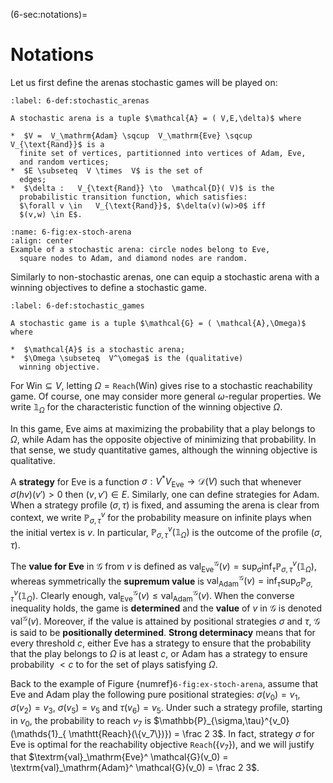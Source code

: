 (6-sec:notations)=
# Notations

Let us first define the arenas stochastic games will be played on:

````{prf:definition} Stochastic arenas
:label: 6-def:stochastic_arenas

A stochastic arena is a tuple $\mathcal{A} = ( V,E,\delta)$ where

*  $V =  V_\mathrm{Adam} \sqcup  V_\mathrm{Eve} \sqcup   V_{\text{Rand}}$ is a
  finite set of vertices, partitionned into vertices of Adam, Eve,
  and random vertices;
*  $E \subseteq  V \times  V$ is the set of
  edges;
*  $\delta :   V_{\text{Rand}} \to  \mathcal{D}( V)$ is the
  probabilistic transition function, which satisfies:
  $\forall v \in   V_{\text{Rand}}$, $\delta(v)(w)>0$ iff
  $(v,w) \in E$.

````

```{figure} ./../FigAndAlgos/6-fig:ex-stoch-arena.png
:name: 6-fig:ex-stoch-arena
:align: center
Example of a stochastic arena: circle nodes belong to Eve,
  square nodes to Adam, and diamond nodes are random.
```

Similarly to non-stochastic arenas, one can equip a stochastic arena
with a winning objectives to define a stochastic game.

````{prf:definition} Stochastic games
:label: 6-def:stochastic_games

A stochastic game is a tuple $\mathcal{G} = ( \mathcal{A},\Omega)$ where

*  $\mathcal{A}$ is a stochastic arena;
*  $\Omega \subseteq  V^\omega$ is the (qualitative)
  winning objective.

````

For $\textrm{Win} \subseteq  V$, letting $\Omega =  \mathtt{Reach}( \textrm{Win})$ gives
rise to a stochastic reachability game.
Of course, one may consider more general $\omega$-regular
properties. We write $\mathds{1}_\Omega$ for the characteristic
function of the winning objective $\Omega$.

In this game, Eve aims at maximizing the probability that a play
belongs to $\Omega$, while Adam has the opposite objective of
minimizing that probability. In that sense, we study quantitative
games, although the winning objective is qualitative.

A **strategy** for Eve is a function
$\sigma: V^*  V_\mathrm{Eve} \to  \mathcal{D}( V)$ such that whenever
$\sigma(h v)(v') >0$ then $(v,v') \in E$. Similarly, one can define
strategies for Adam. When a strategy profile $(\sigma,\tau)$ is
fixed, and assuming the arena is clear from context, we write
$\mathbb{P}_{\sigma,\tau}^v$ for the probability measure on infinite plays
when the initial vertex is $v$. In particular,
$\mathbb{P}_{\sigma,\tau}^v(\mathds{1}_\Omega)$ is the outcome of the profile
$(\sigma,\tau)$.

The **value for Eve** in $\mathcal{G}$ from $v$ is defined as
$\textrm{val}_\mathrm{Eve}^ \mathcal{G}(v) = \sup_{\sigma} \inf_{\tau}
 \mathbb{P}_{\sigma,\tau}^v(\mathds{1}_\Omega)$, whereas symmetrically the
**supremum value** is
$\textrm{val}_\mathrm{Adam}^ \mathcal{G}(v) = \inf_{\tau}\sup_{\sigma}
 \mathbb{P}_{\sigma,\tau}^v(\mathds{1}_\Omega)$. Clearly enough,
$\textrm{val}_\mathrm{Eve}^ \mathcal{G}(v) \leq  \textrm{val}_\mathrm{Adam}^ \mathcal{G}(v)$.  When the converse
inequality holds, the game is **determined** and the **value**
of $v$ in $\mathcal{G}$ is denoted $\textrm{val}^ \mathcal{G}(v)$. Moreover, if the value
is attained by positional strategies $\sigma$ and $\tau$, $\mathcal{G}$ is
said to be **positionally determined**. **Strong determinacy**
means that for every threshold $c$, either Eve has a strategy to
ensure that the probability that the play belongs to $\Omega$ is at
least $c$, or Adam has a strategy to ensure probability $< c$ to for
the set of plays satisfying $\Omega$.

Back to the example of Figure {numref}`6-fig:ex-stoch-arena`, assume that
Eve and Adam play the following pure positional strategies:
$\sigma(v_0) = v_1$, $\sigma(v_2) = v_3$, $\sigma(v_5) = v_5$ and
$\tau(v_6) = v_5$. Under such a strategy profile, starting in $v_0$,
the probability to reach $v_7$ is
$\mathbb{P}_{\sigma,\tau}^{v_0}(\mathds{1}_{ \mathtt{Reach}(\{v_7\})}) = \frac 2
3$. In fact, strategy $\sigma$ for Eve is optimal for the
reachability objective $\mathtt{Reach}(\{v_7\})$, and we will justify that
$\textrm{val}_\mathrm{Eve}^ \mathcal{G}(v_0) =  \textrm{val}_\mathrm{Adam}^ \mathcal{G}(v_0) = \frac 2 3$.

